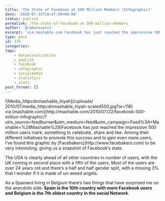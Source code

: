 ```yaml
---
title: 'The State of Facebook at 500 Million Members (Infographic)'
date: '2010-07-23T10:47:50+00:00'
status: publish
permalink: /the-state-of-facebook-at-500-million-members
author: '@ramonsuarez'
excerpt: 'via mashable.com Facebook has just reached the impressive 500 million users mark, something to celebrate, share and like. Among their different initiatives to promote this success and to gain even more users, I''ve found this graphic by Facebakers ...'
type: post
id: 176
categories:
tags:
    - datavisualization
    - english
    - facebook
    - infographic
    - socialmedia
    - statistics
    - stats
post_format: []
---
```

<div class="p_embed p_image_embed">![Media_httpcdnmashable_hiyah](/uploads/
2010/07/media_httpcdnmashable_hiyah-scaled500.jpg?w=116)</div>via [mashable.com](http://mashable.com/2010/07/22/facebook-500-million-infographic/?utm_source=feedburner&utm_medium=feed&utm_campaign=Feed%3A+Mashable+%28Mashable%29)</div>Facebook has just reached the impressive 500 million users mark, something to celebrate, share and like. Among their different initiatives to promote this success and to gain even more users, I’ve found this graphic by [Facebakers](http://www.facebakers.com) to be very interesting, giving us a snapshot of Facebook’s state.

The USA is clearly ahead of all other countries in number of users, with the UK coming in second place with a fifth of the users. Most of the users are over 24 years old and there’s a half and half gender split, with a missing 3% that I wonder if it is made of un-sexed angels.

As a Spaniard living in Belgium there’s two things that have surprised me on the anecdote side: **Spain is the 10th country with more Facebook users and Belgium is the 7th oldest country in the social Network**.

</div>